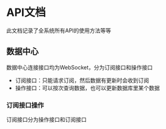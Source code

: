 # API文档
此文档记录了全系统所有API的使用方法等等

## 数据中心
数据中心连接接口均为WebSocket，分为订阅接口和操作接口
- 订阅接口：只能请求订阅，然后数据有更新时会收到订阅
- 操作接口：可以按次查询数据，也可以更新数据库里某个数据

### 订阅接口操作

订阅接口分为操作接口和订阅接口